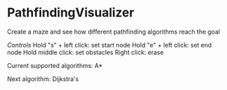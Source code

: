 # PathfindingVisualizer

Create a maze and see how different pathfinding algorithms reach the goal

*Controls*
Hold "s" + left click: set start node
Hold "e" + left click: set end node
Hold middle click: set obstacles
Right click: erase

Current supported algorithms:
A*

Next algorithm:
Dijkstra's
